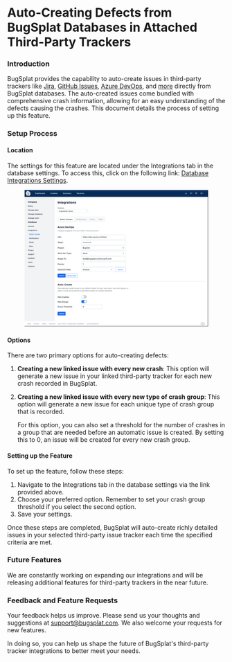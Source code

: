 # Auto-Creating Defects from BugSplat Databases in Attached Third-Party Trackers

### Introduction

BugSplat provides the capability to auto-create issues in third-party trackers like [Jira](jira.md), [GitHub Issues](github-issues.md), [Azure DevOps](azure-devops.md), and [more](./) directly from BugSplat databases. The auto-created issues come bundled with comprehensive crash information, allowing for an easy understanding of the defects causing the crashes. This document details the process of setting up this feature.

### Setup Process

#### Location

The settings for this feature are located under the Integrations tab in the database settings. To access this, click on the following link: [Database Integrations Settings](https://app.bugsplat.com/v2/settings/database/integrations).

<figure><img src="../../../../.gitbook/assets/Auto_create_issue.png" alt=""><figcaption></figcaption></figure>

#### Options

There are two primary options for auto-creating defects:

1. **Creating a new linked issue with every new crash**: This option will generate a new issue in your linked third-party tracker for each new crash recorded in BugSplat.
2.  **Creating a new linked issue with every new type of crash group**: This option will generate a new issue for each unique type of crash group that is recorded.

    For this option, you can also set a threshold for the number of crashes in a group that are needed before an automatic issue is created. By setting this to 0, an issue will be created for every new crash group.

#### Setting up the Feature

To set up the feature, follow these steps:

1. Navigate to the Integrations tab in the database settings via the link provided above.
2. Choose your preferred option. Remember to set your crash group threshold if you select the second option.
3. Save your settings.

Once these steps are completed, BugSplat will auto-create richly detailed issues in your selected third-party issue tracker each time the specified criteria are met.

### Future Features

We are constantly working on expanding our integrations and will be releasing additional features for third-party trackers in the near future.

### Feedback and Feature Requests

Your feedback helps us improve. Please send us your thoughts and suggestions at [support@bugsplat.com](mailto:support@bugsplat.com). We also welcome your requests for new features.

In doing so, you can help us shape the future of BugSplat's third-party tracker integrations to better meet your needs.
